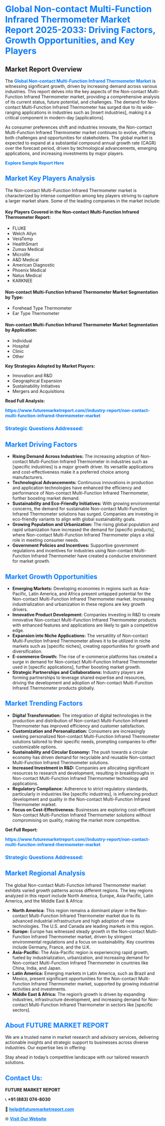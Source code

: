<h1 style="color: #007BFF;">Global Non-contact Multi-Function Infrared Thermometer Market Report 2025-2033: Driving Factors, Growth Opportunities, and Key Players</h1>

<section id="overview">
<h2>Market Report Overview</h2>
<p>The <a href="https://www.futuremarketreport.com//industry-report/non-contact-multi-function-infrared-thermometer-market" style="color: #007BFF; text-decoration: none;"><strong>Global Non-contact Multi-Function Infrared Thermometer Market</strong></a> is witnessing significant growth, driven by increasing demand across various industries. This report delves into the key aspects of the Non-contact Multi-Function Infrared Thermometer market, providing a comprehensive analysis of its current status, future potential, and challenges. The demand for Non-contact Multi-Function Infrared Thermometer has surged due to its wide-ranging applications in industries such as [insert industries], making it a critical component in modern-day [applications].</p>
<p>As consumer preferences shift and industries innovate, the Non-contact Multi-Function Infrared Thermometer market continues to evolve, offering both challenges and opportunities for stakeholders. The global market is expected to expand at a substantial compound annual growth rate (CAGR) over the forecast period, driven by technological advancements, emerging applications, and increasing investments by major players.</p>
</section>

<section id="overview">
<p><a href="https://www.futuremarketreport.com//request-sample/reportId=64425" style="color: #007BFF; text-decoration: none;"><strong>Explore Sample Report Here</strong></a></p>
</section>

<section id="key-players">
<h2 style="color: #007BFF;">Market Key Players Analysis</h2>
<p>The Non-contact Multi-Function Infrared Thermometer market is characterized by intense competition among key players striving to capture a larger market share. Some of the leading companies in the market include:</p>
<h4>Key Players Covered in the Non-contact Multi-Function Infrared Thermometer Report:</h4>
<ul><li>FLUKE</li><li>Welch Allyn</li><li>VeraTemp</li><li>HealthSmart</li><li>Zumax Medical</li><li>Microlife</li><li>A&amp;D Medical</li><li>American Diagnostic</li><li>Phoenix Medical</li><li>Natus Medical</li><li>KARKNEE</li></ul>
<h4>Non-contact Multi-Function Infrared Thermometer Market Segmentation by Type:</h4>
<ul><li>Forehead Type Thermometer</li><li>Ear Type Thermometer</li></ul>

<h4>Non-contact Multi-Function Infrared Thermometer Market Segmentation by Application:</h4>
<ul><li>Individual</li><li>Hospital</li><li>Clinic</li><li>Other</li></ul>
<p><strong>Key Strategies Adopted by Market Players:</strong></p>
<ul>
<li>Innovation and R&D</li>
<li>Geographical Expansion</li>
<li>Sustainability Initiatives</li>
<li>Mergers and Acquisitions</li>
</ul>
</section>

<section>
<p><strong>Read Full Analysis: </strong></p><a href="https://www.futuremarketreport.com//industry-report/non-contact-multi-function-infrared-thermometer-market" style="color: #007BFF; text-decoration: none;"><strong>https://www.futuremarketreport.com//industry-report/non-contact-multi-function-infrared-thermometer-market</strong></a>
<h3 style="color: #007BFF;">Strategic Questions Addressed:</h3>
</section>

<section id="driving-factors">
<h2 style="color: #007BFF;">Market Driving Factors</h2>
<ul>
<li><strong>Rising Demand Across Industries:</strong> The increasing adoption of Non-contact Multi-Function Infrared Thermometer in industries such as [specific industries] is a major growth driver. Its versatile applications and cost-effectiveness make it a preferred choice among manufacturers.</li>
<li><strong>Technological Advancements:</strong> Continuous innovations in production and application technologies have enhanced the efficiency and performance of Non-contact Multi-Function Infrared Thermometer, further boosting market demand.</li>
<li><strong>Sustainability and Eco-Friendly Initiatives:</strong> With growing environmental concerns, the demand for sustainable Non-contact Multi-Function Infrared Thermometer solutions has surged. Companies are investing in eco-friendly variants to align with global sustainability goals.</li>
<li><strong>Growing Population and Urbanization:</strong> The rising global population and rapid urbanization have increased the demand for [specific products], where Non-contact Multi-Function Infrared Thermometer plays a vital role in meeting consumer needs.</li>
<li><strong>Government Policies and Incentives:</strong> Supportive government regulations and incentives for industries using Non-contact Multi-Function Infrared Thermometer have created a conducive environment for market growth.</li>
</ul>
</section>

<section id="growth-opportunities">
<h2 style="color: #007BFF;">Market Growth Opportunities</h2>
<ul>
<li><strong>Emerging Markets:</strong> Developing economies in regions such as Asia-Pacific, Latin America, and Africa present untapped potential for the Non-contact Multi-Function Infrared Thermometer market. Increasing industrialization and urbanization in these regions are key growth drivers.</li>
<li><strong>Innovative Product Development:</strong> Companies investing in R&D to create innovative Non-contact Multi-Function Infrared Thermometer products with enhanced features and applications are likely to gain a competitive edge.</li>
<li><strong>Expansion into Niche Applications:</strong> The versatility of Non-contact Multi-Function Infrared Thermometer allows it to be utilized in niche markets such as [specific niches], creating opportunities for growth and diversification.</li>
<li><strong>E-commerce Growth:</strong> The rise of e-commerce platforms has created a surge in demand for Non-contact Multi-Function Infrared Thermometer used in [specific applications], further boosting market growth.</li>
<li><strong>Strategic Partnerships and Collaborations:</strong> Industry players are forming partnerships to leverage shared expertise and resources, driving the development and adoption of Non-contact Multi-Function Infrared Thermometer products globally.</li>
</ul>
</section>

<section id="trending-factors">
<h2 style="color: #007BFF;">Market Trending Factors</h2>
<ul>
<li><strong>Digital Transformation:</strong> The integration of digital technologies in the production and distribution of Non-contact Multi-Function Infrared Thermometer has improved efficiency and customer satisfaction.</li>
<li><strong>Customization and Personalization:</strong> Consumers are increasingly seeking personalized Non-contact Multi-Function Infrared Thermometer solutions tailored to their specific needs, prompting companies to offer customizable options.</li>
<li><strong>Sustainability and Circular Economy:</strong> The push towards a circular economy has driven demand for recyclable and reusable Non-contact Multi-Function Infrared Thermometer solutions.</li>
<li><strong>Increased Investment in R&D:</strong> Companies are allocating significant resources to research and development, resulting in breakthroughs in Non-contact Multi-Function Infrared Thermometer technology and applications.</li>
<li><strong>Regulatory Compliance:</strong> Adherence to strict regulatory standards, particularly in industries like [specific industries], is influencing product development and quality in the Non-contact Multi-Function Infrared Thermometer market.</li>
<li><strong>Focus on Cost-Effectiveness:</strong> Businesses are exploring cost-efficient Non-contact Multi-Function Infrared Thermometer solutions without compromising on quality, making the market more competitive.</li>
</ul>
</section>

<section>
<p><strong>Get Full Report: </strong></p><a href="https://www.futuremarketreport.com//industry-report/non-contact-multi-function-infrared-thermometer-market" style="color: #007BFF; text-decoration: none;"><strong>https://www.futuremarketreport.com//industry-report/non-contact-multi-function-infrared-thermometer-market</strong></a>
<h3 style="color: #007BFF;">Strategic Questions Addressed:</h3>
</section>


<section id="regional-analysis">
<h2 style="color: #007BFF;">Market Regional Analysis</h2>
<p>The global Non-contact Multi-Function Infrared Thermometer market exhibits varied growth patterns across different regions. The key regions analyzed in this report include North America, Europe, Asia-Pacific, Latin America, and the Middle East & Africa:</p>
<ul>
<li><strong>North America:</strong> This region remains a dominant player in the Non-contact Multi-Function Infrared Thermometer market due to its advanced industrial infrastructure and high adoption of new technologies. The U.S. and Canada are leading markets in this region.</li>
<li><strong>Europe:</strong> Europe has witnessed steady growth in the Non-contact Multi-Function Infrared Thermometer market, driven by stringent environmental regulations and a focus on sustainability. Key countries include Germany, France, and the U.K.</li>
<li><strong>Asia-Pacific:</strong> The Asia-Pacific region is experiencing rapid growth, fueled by industrialization, urbanization, and increasing demand for Non-contact Multi-Function Infrared Thermometer in countries like China, India, and Japan.</li>
<li><strong>Latin America:</strong> Emerging markets in Latin America, such as Brazil and Mexico, present significant opportunities for the Non-contact Multi-Function Infrared Thermometer market, supported by growing industrial activities and investments.</li>
<li><strong>Middle East & Africa:</strong> The region’s growth is driven by expanding industries, infrastructure development, and increasing demand for Non-contact Multi-Function Infrared Thermometer in sectors like [specific sectors].</li>
</ul>
</section>

<footer>
<h2 style="color: #007BFF;">About FUTURE MARKET REPORT</h2>
<p>We are a trusted name in market research and advisory services, delivering actionable insights and strategic support to businesses across diverse industries. Our expertise lies in offering:</p>

<p>Stay ahead in today’s competitive landscape with our tailored research solutions.</p>

<h2 style="color: #007BFF;">Contact Us:</h2>
<p><strong>FUTURE MARKET REPORT</strong></p>
<p>📞 <strong>+91 (883) 074-8030</strong></p>
<p>📧 <strong><a href="mailto:help@futuremarketreport.com" style="color: #007BFF;">help@futuremarketreport.com</a></strong></p>
<p>🌐 <strong><a href="https://www.futuremarketreport.com/" style="color: #007BFF;">Visit Our Website</a></strong></p>
</footer>